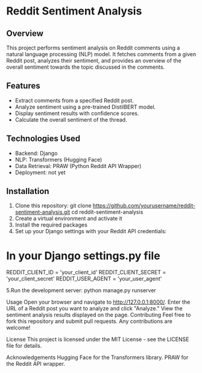 # Reddit Sentiment Analysis

## Overview
This project performs sentiment analysis on Reddit comments using a natural language processing (NLP) model. It fetches comments from a given Reddit post, analyzes their sentiment, and provides an overview of the overall sentiment towards the topic discussed in the comments.

## Features
- Extract comments from a specified Reddit post.
- Analyze sentiment using a pre-trained DistilBERT model.
- Display sentiment results with confidence scores.
- Calculate the overall sentiment of the thread.

## Technologies Used
- Backend: Django
- NLP: Transformers (Hugging Face)
- Data Retrieval: PRAW (Python Reddit API Wrapper)
- Deployment: not yet 

## Installation
1. Clone this repository:
   git clone https://github.com/yourusername/reddit-sentiment-analysis.git
   cd reddit-sentiment-analysis
2. Create a virtual environment and activate it
3. Install the required packages
4. Set up your Django settings with your Reddit API credentials:

  # In your Django settings.py file
  REDDIT_CLIENT_ID = 'your_client_id'
  REDDIT_CLIENT_SECRET = 'your_client_secret'
  REDDIT_USER_AGENT = 'your_user_agent'

5.Run the development server:
  python manage.py runserver

Usage
Open your browser and navigate to http://127.0.0.1:8000/.
Enter the URL of a Reddit post you want to analyze and click "Analyze."
View the sentiment analysis results displayed on the page.
Contributing
Feel free to fork this repository and submit pull requests. Any contributions are welcome!

License
This project is licensed under the MIT License - see the LICENSE file for details.

Acknowledgements
Hugging Face for the Transformers library.
PRAW for the Reddit API wrapper.
